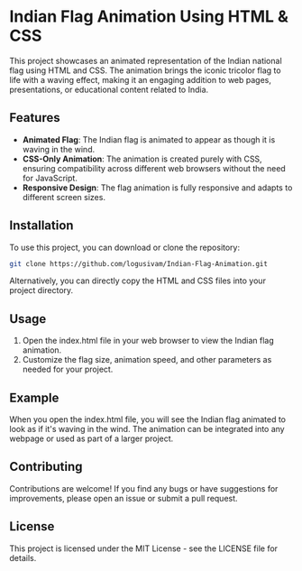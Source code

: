 # Indian Flag Animation Using HTML & CSS

This project showcases an animated representation of the Indian national flag using HTML and CSS. The animation brings the iconic tricolor flag to life with a waving effect, making it an engaging addition to web pages, presentations, or educational content related to India.

## Features

- **Animated Flag**: The Indian flag is animated to appear as though it is waving in the wind.
- **CSS-Only Animation**: The animation is created purely with CSS, ensuring compatibility across different web browsers without the need for JavaScript.
- **Responsive Design**: The flag animation is fully responsive and adapts to different screen sizes.

## Installation

To use this project, you can download or clone the repository:

```bash
git clone https://github.com/logusivam/Indian-Flag-Animation.git
```

Alternatively, you can directly copy the HTML and CSS files into your project directory.

## Usage
1. Open the index.html file in your web browser to view the Indian flag animation.
2. Customize the flag size, animation speed, and other parameters as needed for your project.

## Example
When you open the index.html file, you will see the Indian flag animated to look as if it's waving in the wind. The animation can be integrated into any webpage or used as part of a larger project.

## Contributing
Contributions are welcome! If you find any bugs or have suggestions for improvements, please open an issue or submit a pull request.

## License
This project is licensed under the MIT License - see the LICENSE file for details.
